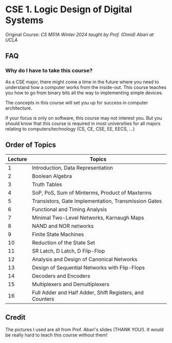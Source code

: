 # CSE 1. Logic Design of Digital Systems
Original Course: _CS M51A Winter 2024 taught by Prof. (Omid) Abari at UCLA_

## FAQ
### Why do I have to take this course?
As a CSE major, there might come a time in the future where you need to understand how a computer works from the inside-out. 
This course teaches you how to go from binary bits all the way to implementing simple devices. 

The concepts in this course will set you up for success in computer architecture.

If your focus is only on software, this course may not interest you. But you should know that this course is required in most universities
for all majors relating to computers/technology (CS, CE, CSE, EE, EECS, ...)

## Order of Topics
| Lecture | Topics |
| --- | --- |
| 1 | Introduction, Data Representation |
| 2 | Boolean Algebra |
| 3 | Truth Tables |
| 4 | SoP, PoS, Sum of Minterms, Product of Maxterms |
| 5 | Transistors, Gate Implementation, Transmission Gates |
| 6 | Functional and Timing Analysis |
| 7 | Minimal Two-Level Networks, Karnaugh Maps |
| 8 | NAND and NOR networks |
| 9 | Finite State Machines |
| 10 | Reduction of the State Set |
| 11 | SR Latch, D Latch, D Flip-Flop |
| 12 | Analysis and Design of Canonical Networks |
| 13 | Design of Sequential Networks with Flip-Flops |
| 14 | Decoders and Encoders |
| 15 | Multiplexers and Demultiplexers |
| 16 | Full Adder and Half Adder, Shift Registers, and Counters |

## Credit
The pictures I used are all from Prof. Abari's slides (THANK YOU!). It would be really hard to teach this course without them!
